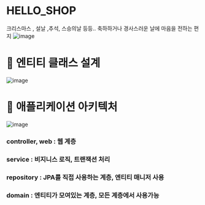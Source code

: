 # HELLO_SHOP
크리스마스 , 설날 ,추석, 스승의날 등등.. 축하하거나 경사스러운 날에 마음을 전하는 편지
![image](https://user-images.githubusercontent.com/112360835/207264694-7b2c4f8d-5dde-4ad4-8a8e-7a79ec72429f.png)
<br>
# 🧩 엔티티 클래스 설계<br>
![image](https://user-images.githubusercontent.com/112360835/207264902-82c98dbf-90f8-49a2-8128-da1cac66f943.png)
<br>
# 🧩 애플리케이션 아키텍처<br>
![image](https://user-images.githubusercontent.com/112360835/207264995-4fdc0ba5-1de1-4f13-86c6-3839debd3101.png)
<br>
### controller, web :   웹 계층 <br>
### service :           비지니스 로직, 트랜잭션 처리 <br>
### repository : JPA를 직접 사용하는 계층, 엔티티 매니저 사용 <br>
### domain : 엔티티가 모여있는 계층, 모든 계층에서 사용가능
